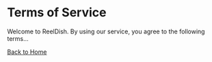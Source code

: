 # Terms of Service

Welcome to ReelDish. By using our service, you agree to the following terms...

[Back to Home](index.md)
